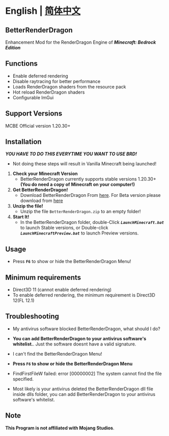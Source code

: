 # English | [简体中文](README_CN.md)

## BetterRenderDragon

Enhancement Mod for the RenderDragon Engine of _**Minecraft: Bedrock Edition**_

## Functions

* Enable deferred rendering
* Disable raytracing for better performance
* Loads RenderDragon shaders from the resource pack
* Hot reload RenderDragon shaders
* Configurable ImGui

## Support Versions

MCBE Official version 1.20.30+

## Installation

_**YOU HAVE TO DO THIS EVERYTIME YOU WANT TO USE BRD!**_

* Not doing these steps will result in Vanilla Minecraft being launched!

1. **Check your Minecraft Version**
   * BetterRenderDragon currently supports stable versions 1.20.30+
      **(You do need a copy of Minecraft on your computer!)**
2. **Get BetterRenderDragon!**
   * Download BetterRenderDragon From [here](https://github.com/ddf8196/BetterRenderDragon/releases/latest). For Beta version please download from [here](https://github.com/ddf8196/BetterRenderDragon/actions)
3. **Unzip the file!**
   * Unzip the file `BetterRenderDragon.zip` to an empty folder!
4. **Start It!**
   * In the BetterRenderDragon folder, double-Click _**`LaunchMinecraft.bat`**_ to launch Stable versions, or Double-click _**`LaunchMinecraftPreview.bat`**_ to launch Preview versions.

## Usage

* Press **`F6`** to show or hide the BetterRenderDragon Menu!

## Minimum requirements

* Direct3D 11 (cannot enable deferred rendering)
* To enable deferred rendering, the minimum requirement is Direct3D 12(FL 12.1)

## Troubleshooting

* My antivirus software blocked BetterRenderDragon, what should I do?
* **You can add BetterRenderDragon to your antivirus software's whitelist.**. Just the software doesnt have a valid signature.

* I can't find the BetterRenderDragon Menu!
* **Press `F6` to show or hide the BetterRenderDragon Menu**

* FindFirstFileW failed: error [00000002] The system cannot find the file specified.
* Most likely is your antivirus deleted the BetterRenderDragon dll file inside dlls folder, you can add BetterRenderDragon to your antivirus software's whitelist.

## Note

**This Program is not affiliated with Mojang Studios**.
